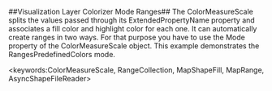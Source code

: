 ##Visualization Layer Colorizer Mode Ranges##
The ColorMeasureScale splits the values passed through its ExtendedPropertyName property and associates a fill color and highlight color for each one. It can automatically create ranges in two ways. For that purpose you have to use the Mode property of the ColorMeasureScale object. This example demonstrates the RangesPredefinedColors mode.

<keywords:ColorMeasureScale, RangeCollection, MapShapeFill, MapRange, AsyncShapeFileReader>